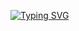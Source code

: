 [![Typing SVG](https://readme-typing-svg.herokuapp.com/?color=FF7AD3&size=35&center=true&vCenter=true&width=1000&lines=HELLO,+My+name+is+Larissa;Im+a+computer+science+student;Be+Welcome!+:%29)](https://git.io/typing-svg)
